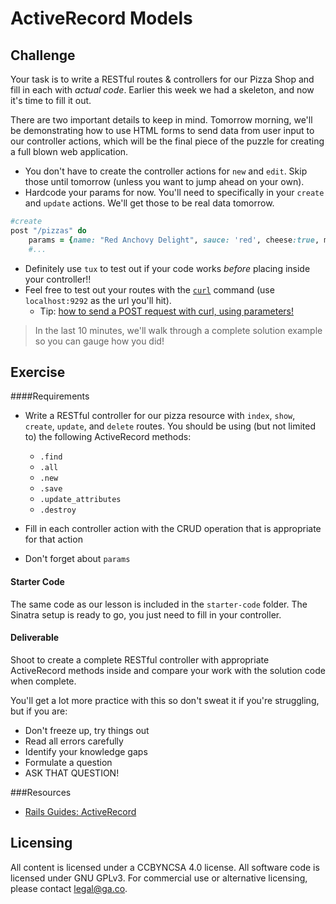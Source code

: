 # ActiveRecord Models

## Challenge

Your task is to write a RESTful routes & controllers for our Pizza Shop and fill in each with _actual code_. Earlier this week we had a skeleton, and now it's time to fill it out.

There are two important details to keep in mind. Tomorrow morning, we'll be demonstrating how to use HTML forms to send data from user input to our controller actions, which will be the final piece of the puzzle for creating a full blown web application.

* You don't have to create the controller actions for `new` and `edit`. Skip those until tomorrow (unless you want to jump ahead on your own).
* Hardcode your params for now. You'll need to specifically in your `create` and `update` actions. We'll get those to be real data tomorrow.

```ruby
#create
post "/pizzas" do
    params = {name: "Red Anchovy Delight", sauce: 'red', cheese:true, mushrooms:true, extra_toppings: "anchoves"}
    #...
```

* Definitely use `tux` to test out if your code works *before* placing inside your controller!!
* Feel free to test out your routes with the [`curl`](http://conqueringthecommandline.com/book/curl#cid25) command (use `localhost:9292` as the url you'll hit).
    * Tip: [how to send a POST request with curl, using parameters!](http://conqueringthecommandline.com/book/curl#uid105)

> In the last 10 minutes, we'll walk through a complete solution example so you can gauge how you did!

## Exercise

####Requirements

- Write a RESTful controller for our pizza resource with `index`, `show`, `create`, `update`, and `delete` routes. You should be using (but not limited to) the following ActiveRecord methods:

  - `.find`
  - `.all`
  - `.new`
  - `.save`
  - `.update_attributes`
  - `.destroy`

- Fill in each controller action with the CRUD operation that is appropriate for that action
- Don't forget about `params`

#### Starter Code

The same code as our lesson is included in the `starter-code` folder. The Sinatra setup is ready to go, you just need to fill in your controller.

#### Deliverable

Shoot to create a complete RESTful controller with appropriate ActiveRecord methods inside and compare your work with the solution code when complete.

You'll get a lot more practice with this so don't sweat it if you're struggling, but if you are:

* Don't freeze up, try things out
* Read all errors carefully
* Identify your knowledge gaps
* Formulate a question
* ASK THAT QUESTION!

###Resources

- [Rails Guides: ActiveRecord](http://guides.rubyonrails.org/active_record_basics.html)


## Licensing
All content is licensed under a CC­BY­NC­SA 4.0 license.
All software code is licensed under GNU GPLv3. For commercial use or alternative licensing, please contact legal@ga.co.
